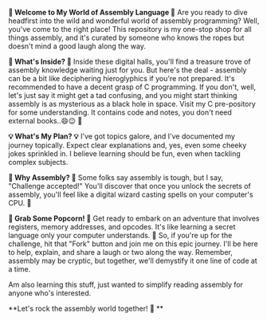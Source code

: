 **🔧 Welcome to My World of Assembly Language 🔧**
Are you ready to dive headfirst into the wild and wonderful world of assembly programming? Well, you've come to the right place! This repository is my one-stop shop for all things assembly, and it's curated by someone who knows the ropes but doesn't mind a good laugh along the way.

**🎉 What's Inside? 🎉**
Inside these digital halls, you'll find a treasure trove of assembly knowledge waiting just for you. But here's the deal - assembly can be a bit like deciphering hieroglyphics if you're not prepared. It's recommended to have a decent grasp of C programming. If you don't, well, let's just say it might get a tad confusing, and you might start thinking assembly is as mysterious as a black hole in space. Visit my C pre-pository for some understanding. It contains code and notes, you don't need external books..😄😉 🌌

**💡 What's My Plan? 💡**
I've got topics galore, and I've documented my journey topically. Expect clear explanations and, yes, even some cheeky jokes sprinkled in. I believe learning should be fun, even when tackling complex subjects.

**🤖 Why Assembly? 🤖**
Some folks say assembly is tough, but I say, "Challenge accepted!" You'll discover that once you unlock the secrets of assembly, you'll feel like a digital wizard casting spells on your computer's CPU. 💫

**🍿 Grab Some Popcorn! 🍿**
Get ready to embark on an adventure that involves registers, memory addresses, and opcodes. It's like learning a secret language only your computer understands. 🤫
So, if you're up for the challenge, hit that "Fork" button and join me on this epic journey. I'll be here to help, explain, and share a laugh or two along the way. Remember, assembly may be cryptic, but together, we'll demystify it one line of code at a time.

Am also learning this stuff, just wanted to simplify reading assembly for anyone who's interested.

**Let's rock the assembly world together! 🚀
**


